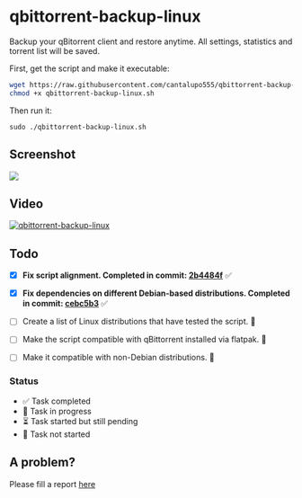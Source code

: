 # qbittorrent-backup-linux

Backup your qBitorrent client and restore anytime.
All settings, statistics and torrent list will be saved.

First, get the script and make it executable:

```bash
wget https://raw.githubusercontent.com/cantalupo555/qbittorrent-backup-linux/master/qbittorrent-backup-linux.sh
chmod +x qbittorrent-backup-linux.sh
```
Then run it:

`sudo ./qbittorrent-backup-linux.sh`


## Screenshot
![](https://i.imgur.com/TADy3tk.png)


## Video
[![qbittorrent-backup-linux](https://i.imgur.com/9NypMuC.png)](https://www.youtube.com/watch?v=MoweTpbMKNU "qbittorrent-backup-linux")


## Todo
- [x] **Fix script alignment. Completed in commit: [2b4484f](https://github.com/cantalupo555/qbittorrent-backup-linux/commit/2b4484f9c67c412080c5ced8e78a998689b7d5f1)** ✅
- [x] **Fix dependencies on different Debian-based distributions. Completed in commit: [cebc5b3](https://github.com/cantalupo555/qbittorrent-backup-linux/commit/cebc5b3ccd077a6f9d1a31018c30a793a932c30b)** ✅
- [ ] Create a list of Linux distributions that have tested the script. 🔄
- [ ] Make the script compatible with qBittorrent installed via flatpak. 🔄
- [ ] Make it compatible with non-Debian distributions. 🛑


###  Status
- ✅ Task completed
- 🔄 Task in progress
- ⏳ Task started but still pending
- 🛑 Task not started


## A problem?
Please fill a report [here](https://github.com/cantalupo555/qbittorrent-backup-linux/issues/new)
